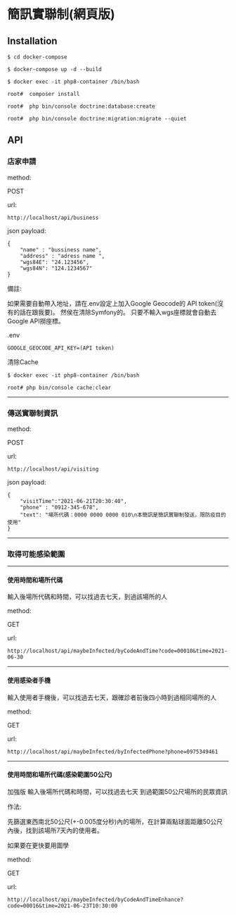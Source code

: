 # 簡訊實聯制(網頁版)

## Installation

```
$ cd docker-compose

$ docker-compose up -d --build

$ docker exec -it php8-container /bin/bash

root#  composer install

root#  php bin/console doctrine:database:create

root#  php bin/console doctrine:migration:migrate --quiet

```

## API

### 店家申請

method: 

POST

url: 
```
http://localhost/api/business
```

json payload:
```
{
	"name" : "bussiness name",
	"address" : "adress name ",
	"wgs84E": "24.123456",
	"wgs84N": "124.1234567"
}
```

備註:

如果需要自動帶入地址，請在.env設定上加入Google Geocode的 API token(沒有的話在跟我要)。
然侯在清除Symfony的。
只要不輸入wgs座標就會自動去Google API撈座標。

.env
```
GOOGLE_GEOCODE_API_KEY=(API token)
```
清除Cache
```
$ docker exec -it php8-container /bin/bash

root# php bin/console cache:clear
```

----

### 傳送實聯制資訊

method: 

POST

url:
```
http://localhost/api/visiting
```

json payload:
```
{
	"visitTime":"2021-06-21T20:30:40",
	"phone" : "0912-345-678",
	"text": "場所代碼：0000 0000 0000 010\n本簡訊是簡訊實聯制發送，限防疫目的使用"
}
```

----

### 取得可能感染範圍

----

#### 使用時間和場所代碼

輸入後場所代碼和時間，可以找過去七天，到過該場所的人

method: 

GET 

url:
```
http://localhost/api/maybeInfected/byCodeAndTime?code=00010&time=2021-06-30
```

----

#### 使用感染者手機

輸入使用者手機後，可以找過去七天，跟確診者前後四小時到過相同場所的人

method: 

GET

url:
```
http://localhost/api/maybeInfected/byInfectedPhone?phone=0975349461
```

----

#### 使用時間和場所代碼(感染範圍50公尺)

加強版 輸入後場所代碼和時間，可以找過去七天 到過範圍50公尺場所的民眾資訊

作法:

先篩選東西南北50公尺(+-0.005度分秒)內的場所，在計算兩點球面距離50公尺內後，找到該場所7天內的使用者。

如果要在更快要用圖學

method:

GET

url:
```
http://localhost/api/maybeInfected/byCodeAndTimeEnhance?code=00016&time=2021-06-23T10:30:00
```
